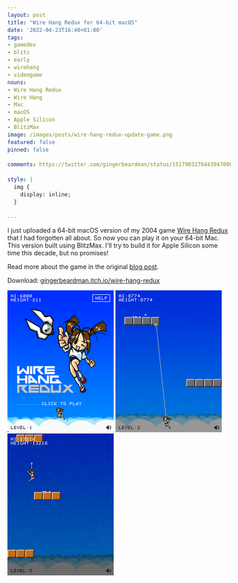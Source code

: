 ```yaml
---
layout: post
title: "Wire Hang Redux for 64-bit macOS"
date: '2022-04-23T16:40+01:00'
tags:
- gamedev
- blitz
- early
- wirehang
- videogame
nouns:
- Wire Hang Redux
- Wire Hang
- Mac
- macOS
- Apple Silicon
- BlitzMax
image: /images/posts/wire-hang-redux-update-game.png
featured: false
pinned: false

comments: https://twitter.com/gingerbeardman/status/1517903276443947008

style: |
  img {
    display: inline;
  }

---
```


I just uploaded a 64-bit macOS version of my 2004 game [Wire Hang Redux](/2004/03/14/wire-hang-redux/) that I had forgotten all about. So now you can play it on your 64-bit Mac. This version built using BlitzMax. I'll try to build it for Apple Silicon some time this decade, but no promises!

Read more about the game in the original [blog post](/2004/06/20/wire-hang-redux/).

Download: [gingerbeardman.itch.io/wire-hang-redux](https://gingerbeardman.itch.io/wire-hang-redux)

![IMG](/images/posts/wire-hang-redux-update-title.png)
![IMG](/images/posts/wire-hang-redux-update-clouds.png)
![IMG](/images/posts/wire-hang-redux-update-stars.png)

